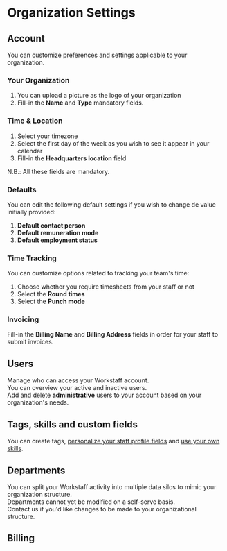 # Organization Settings

## Account

You can customize preferences and settings applicable to your organization.

### Your Organization

1. You can upload a picture as the logo of your organization
2. Fill-in the **Name** and **Type** mandatory fields.

### Time & Location

1. Select your timezone 
2. Select the first day of the week as you wish to see it appear in your calendar
3. Fill-in the **Headquarters location** field  

N.B.: All these fields are mandatory.

### Defaults 

You can edit the following default settings if you wish to change de value initially provided:
1. **Default contact person**
2. **Default remuneration mode**
3. **Default employment status**

### Time Tracking

You can customize options related to tracking your team's time:
1. Choose whether you require timesheets from your staff or not
2. Select the **Round times**
3. Select the **Punch mode**


### Invoicing 

Fill-in the **Billing Name** and **Billing Address** fields in order for your staff to submit invoices. 

## Users
Manage who can access your Workstaff account.  
You can overview your active and inactive users.  
Add and delete **administrative** users to your account based on your organization's needs. 

## Tags, skills and custom fields
You can create tags, [personalize your staff profile fields](custom-fields.md) and [use your own skills](skills.md).

## Departments 
You can split your Workstaff activity into multiple data silos to mimic your organization structure.   
Departments cannot yet be modified on a self-serve basis.   
Contact us if you'd like changes to be made to your organizational structure.  

## Billing 

